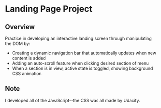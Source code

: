 # Landing Page Project

## Overview

Practice in developing an interactive landing screen through manipulating the DOM by:

* Creating a dynamic navigation bar that automatically updates when new content is added
* Adding an auto-scroll feature when clicking desired section of menu
* When a section is in view, active state is toggled, showing background CSS animation

## Note 

I developed all of the JavaScript--the CSS was all made by Udacity.


